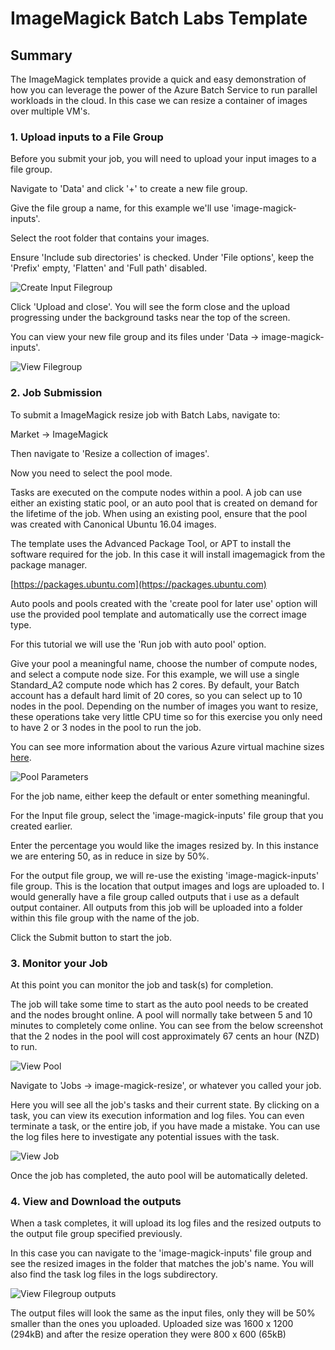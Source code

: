 # ImageMagick Batch Labs Template

## Summary

The ImageMagick templates provide a quick and easy demonstration of how you can leverage the power of the Azure Batch Service to run parallel workloads in the cloud. In this case we can resize a container of images over multiple VM's.


### 1. Upload inputs to a File Group

Before you submit your job, you will need to upload your input images to a file group.  

Navigate to 'Data' and click '+' to create a new file group.

Give the file group a name, for this example we'll use 'image-magick-inputs'.

Select the root folder that contains your images.

Ensure 'Include sub directories' is checked. Under 'File options', keep the 'Prefix' empty, 'Flatten' and 'Full path' disabled.

![Create Input Filegroup](https://github.com/Azure/BatchLabs-data/raw/master/ncj/imagemagick/images/create.png)

Click 'Upload and close'.  You will see the form close and the upload progressing under the background tasks near the top of the screen.

You can view your new file group and its files under 'Data -> image-magick-inputs'.

![View Filegroup](https://github.com/Azure/BatchLabs-data/raw/master/ncj/imagemagick/images/view.png)


### 2. Job Submission

To submit a ImageMagick resize job with Batch Labs, navigate to:

Market -> ImageMagick

Then navigate to 'Resize a collection of images'.

Now you need to select the pool mode.

Tasks are executed on the compute nodes within a pool.  A job can use either an existing static pool, or an auto pool that is created on demand for the lifetime of the job. When using an existing pool, ensure that the pool was created with Canonical Ubuntu 16.04 images.

The template uses the Advanced Package Tool, or APT to install the software required for the job. In this case it will install imagemagick from the package manager.

[https://packages.ubuntu.com](https://packages.ubuntu.com)

Auto pools and pools created with the 'create pool for later use' option will use the provided pool template and automatically use the correct image type.

For this tutorial we will use the 'Run job with auto pool' option.

Give your pool a meaningful name, choose the number of compute nodes, and select a compute node size.  For this example, we will use a single Standard_A2 compute node which has 2 cores. By default, your Batch account has a default hard limit of 20 cores, so you can select up to 10 nodes in the pool. Depending on the number of images you want to resize, these operations take very little CPU time so for this exercise you only need to have 2 or 3 nodes in the pool to run the job.

You can see more information about the various Azure virtual machine sizes [here](https://docs.microsoft.com/en-us/azure/virtual-machines/windows/sizes).

![Pool Parameters](https://github.com/Azure/BatchLabs-data/raw/master/ncj/imagemagick/images/parameters.png)

For the job name, either keep the default or enter something meaningful.

For the Input file group, select the 'image-magick-inputs' file group that you created earlier.

Enter the percentage you would like the images resized by. In this instance we are entering 50, as in reduce in size by 50%.

For the output file group, we will re-use the existing 'image-magick-inputs' file group.  This is the location that output images and logs are uploaded to. I would generally have a file group called outputs that i use as a default output container. All outputs from this job will be uploaded into a folder within this file group with the name of the job.

Click the Submit button to start the job.


### 3. Monitor your Job

At this point you can monitor the job and task(s) for completion.

The job will take some time to start as the auto pool needs to be created and the nodes brought online. A pool will normally take between 5 and 10 minutes to completely come online. You can see from the below screenshot that the 2 nodes in the pool will cost approximately 67 cents an hour (NZD) to run.

![View Pool](https://github.com/Azure/BatchLabs-data/raw/master/ncj/imagemagick/images/autopool.png)

Navigate to 'Jobs -> image-magick-resize', or whatever you called your job.

Here you will see all the job's tasks and their current state. By clicking on a task, you can view its execution information and log files.  You can even terminate a task, or the entire job, if you have made a mistake. You can use the log files here to investigate any potential issues with the task.

![View Job](https://github.com/Azure/BatchLabs-data/raw/master/ncj/imagemagick/images/viewjob.png)

Once the job has completed, the auto pool will be automatically deleted.

### 4. View and Download the outputs

When a task completes, it will upload its log files and the resized outputs to the output file group specified previously.

In this case you can navigate to the 'image-magick-inputs' file group and see the resized images in the folder that matches the job's name. You will also find the task log files in the logs subdirectory.

![View Filegroup outputs](https://github.com/Azure/BatchLabs-data/raw/master/ncj/imagemagick/images/outputs.png)

The output files will look the same as the input files, only they will be 50% smaller than the ones you uploaded. Uploaded size was 1600 x 1200 (294kB) and after the resize operation they were 800 x 600 (65kB)
